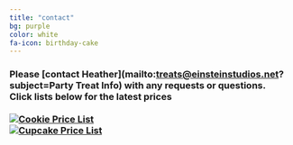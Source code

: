 ```yaml
---
title: "contact"
bg: purple
color: white
fa-icon: birthday-cake
---
```


### Please [contact Heather](mailto:treats@einsteinstudios.net?subject=Party Treat Info) with any requests or questions.<br />Click lists below for the latest prices<br /><br /><a href="/img/price/Cookie Price List.jpg" title="Cookie Price List"><img src="//images.weserv.nl/?url=treats.einsteinstudios.net/img/price/Cookie Price List.jpg&w=350&h=525&output=jpg&q=90" alt="Cookie Price List" /></a><br /><a href="/img/price/Cupcake Price List.jpg" title="Cupcake Price List"><img src="//images.weserv.nl/?url=treats.einsteinstudios.net/img/price/Cupcake Price List.jpg&w=350&h=525&output=jpg&q=90" alt="Cupcake Price List" /></a>
